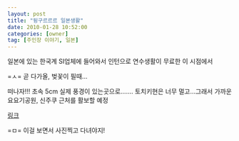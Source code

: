 ```yaml
---
layout: post
title: "뒹구르르르 일본생활"
date: 2010-01-28 10:52:00
categories: [owner]
tag: [주인장 이야기, 일본]
---
```


일본에 있는 한국계 SI업체에 들어와서
인턴으로 연수생활이 무료한 이 시점에서

=ㅅ= 곧 다가올, 벚꽃이 필때...

떠나자!!!
초속 5cm 실제 풍경이 있는곳으로.......
토치키현은 너무 멀고...그래서 가까운 요요기공원, 신주쿠 근처를 활보할 예정

[링크](http://waiwai.map.yahoo.co.jp/smap?mid=dvFF_NnEm9JFxYj7qLxAFktQX4ZFOtE_Tg--)

=ㅁ= 이걸 보면서 사진찍고 다녀야지!
